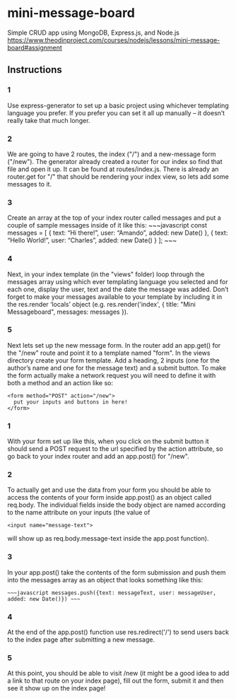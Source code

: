 # mini-message-board
Simple CRUD app using MongoDB, Express.js, and Node.js
https://www.theodinproject.com/courses/nodejs/lessons/mini-message-board#assignment
## Instructions

### 1
Use express-generator to set up a basic project using whichever templating language you prefer. If you prefer you can set it all up manually – it doesn’t really take that much longer.

### 2
We are going to have 2 routes, the index ("/") and a new-message form ("/new"). The generator already created a router for our index so find that file and open it up. It can be found at routes/index.js. There is already an router.get for "/" that should be rendering your index view, so lets add some messages to it.

### 3
Create an array at the top of your index router called messages and put a couple of sample messages inside of it like this: ~~~javascript const messages = [ { text: “Hi there!”, user: “Amando”, added: new Date() }, { text: “Hello World!”, user: “Charles”, added: new Date() } ]; ~~~

### 4
Next, in your index template (in the "views" folder) loop through the messages array using which ever templating language you selected and for each one, display the user, text and the date the message was added. Don’t forget to make your messages available to your template by including it in the res.render ‘locals’ object (e.g. res.render('index', { title: "Mini Messageboard", messages: messages }).

### 5
Next lets set up the new message form. In the router add an app.get() for the "/new" route and point it to a template named "form". In the views directory create your form template. Add a heading, 2 inputs (one for the author’s name and one for the message text) and a submit button. To make the form actually make a network request you will need to define it with both a method and an action like so:

```
<form method="POST" action="/new">
  put your inputs and buttons in here!
</form>
```

### 1
With your form set up like this, when you click on the submit button it should send a POST request to the url specified by the action attribute, so go back to your index router and add an app.post() for "/new".

### 2
To actually get and use the data from your form you should be able to access the contents of your form inside app.post() as an object called req.body. The individual fields inside the body object are named according to the name attribute on your inputs (the value of 
``` 
<input name="message-text"> 
```
will show up as req.body.message-text inside the app.post function).

### 3
In your app.post() take the contents of the form submission and push them into the messages array as an object that looks something like this: 

```
~~~javascript messages.push({text: messageText, user: messageUser, added: new Date()}) ~~~
```

### 4
At the end of the app.post() function use res.redirect('/') to send users back to the index page after submitting a new message.

### 5
At this point, you should be able to visit /new (it might be a good idea to add a link to that route on your index page), fill out the form, submit it and then see it show up on the index page!
